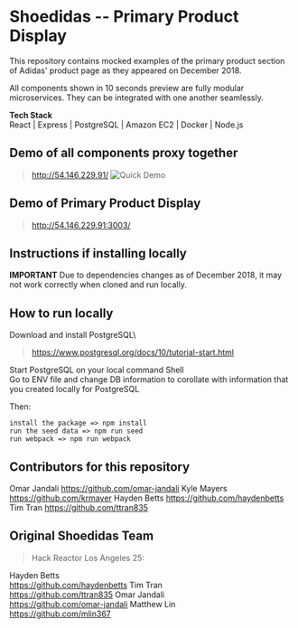 # Shoedidas -- Primary Product Display
This repository contains mocked examples of the primary product section of Adidas' product page as they appeared on December 2018.

All components shown in 10 seconds preview are fully modular microservices. They can be integrated with one another seamlessly.

**Tech Stack**\
React | Express | PostgreSQL | Amazon EC2 | Docker | Node.js

## Demo of all components proxy together
> http://54.146.229.91/
![Quick Demo](https://media.giphy.com/media/YWJk07IfBS7lTwrv4I/giphy.gif)


## Demo of Primary Product Display
> http://54.146.229.91:3003/

## Instructions if installing locally
**IMPORTANT**
Due to dependencies changes as of December 2018, it may not work correctly when cloned and run locally.

## How to run locally
Download and install PostgreSQL\
> https://www.postgresql.org/docs/10/tutorial-start.html

Start PostgreSQL on your local command Shell \
Go to ENV file and change DB information to corollate with information that you created locally for PostgreSQL

Then:
```
install the package => npm install
run the seed data => npm run seed
run webpack => npm run webpack
```

## Contributors for this repository 
Omar Jandali
https://github.com/omar-jandali
Kyle Mayers
https://github.com/krmayer
Hayden Betts
https://github.com/haydenbetts
Tim Tran
https://github.com/ttran835

## Original Shoedidas Team
> Hack Reactor Los Angeles 25:

Hayden Betts\
https://github.com/haydenbetts
Tim Tran\
https://github.com/ttran835
Omar Jandali\
https://github.com/omar-jandali
Matthew Lin\
https://github.com/mlin367


